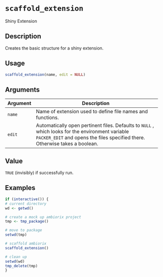 # `scaffold_extension`

Shiny Extension


## Description

Creates the basic structure for a shiny extension.


## Usage

```r
scaffold_extension(name, edit = NULL)
```


## Arguments

Argument      |Description
------------- |----------------
`name`     |     Name of extension used to define file names and functions.
`edit`     |     Automatically open pertinent files. Defaults to `NULL` , which looks for the environment variable `PACKER_EDIT` and opens the files specified there. Otherwise takes a boolean.


## Value

`TRUE` (invisibly) if successfully run.


## Examples

```r
if (interactive()) {
# current directory
wd <- getwd()

# create a mock up ambiorix project
tmp <- tmp_package()

# move to package
setwd(tmp)

# scaffold ambiorix
scaffold_extension()

# clean up
setwd(wd)
tmp_delete(tmp)
}
```


